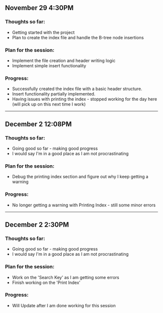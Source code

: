 ## November 29 4:30PM

### Thoughts so far:
- Getting started with the project
- Plan to create the index file and handle the B-tree node insertions

### Plan for the session:
- Implement the file creation and header writing logic
- Implement simple insert functionality

### Progress:
- Successfully created the index file with a basic header structure.
- Insert functionality partially implemented.
- Having issues with printing the index - stopped working for the day here (will pick up on this next time I work)

----------------------------

## December 2 12:08PM

### Thoughts so far:
- Going good so far - making good progress
- I would say I'm in a good place as I am not procrastinating

### Plan for the session:
- Debug the printing index section and figure out why I keep getting a warning

### Progress:
- No longer getting a warning with Printing Index - still some minor errors

----------------------------

## December 2 2:30PM

### Thoughts so far:
- Going good so far - making good progress
- I would say I'm in a good place as I am not procrastinating

### Plan for the session:
- Work on the 'Search Key' as I am getting some errors
- Finish working on the 'Print Index'

### Progress:
- Will Update after I am done working for this session
